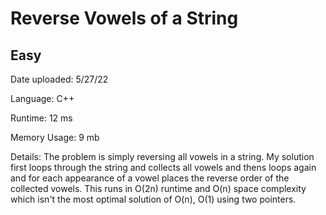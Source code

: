 
# Reverse Vowels of a String

## Easy

Date uploaded: 5/27/22

Language: C++

Runtime: 12 ms

Memory Usage: 9 mb

Details: The problem is simply reversing all vowels in a string. My solution first loops through the string and collects all vowels and thens loops again and for each appearance of a vowel places the reverse order of the collected vowels. This runs in O(2n) runtime and O(n) space complexity which isn't the most optimal solution of O(n), O(1) using two pointers.
